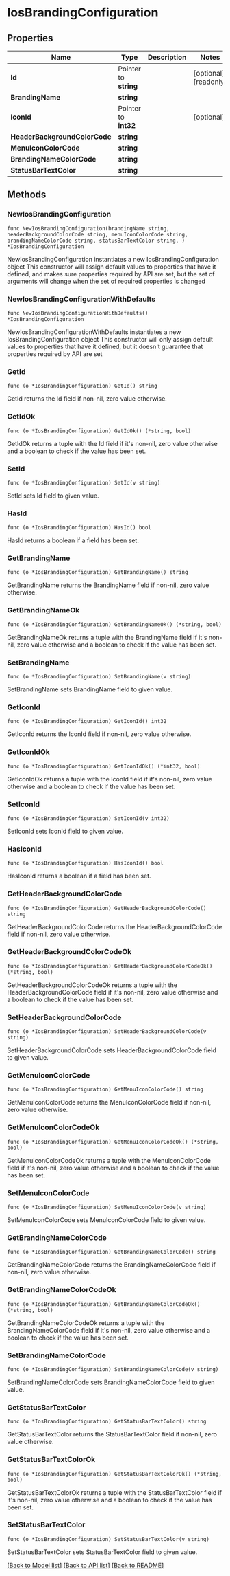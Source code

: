 # IosBrandingConfiguration

## Properties

Name | Type | Description | Notes
------------ | ------------- | ------------- | -------------
**Id** | Pointer to **string** |  | [optional] [readonly] 
**BrandingName** | **string** |  | 
**IconId** | Pointer to **int32** |  | [optional] 
**HeaderBackgroundColorCode** | **string** |  | 
**MenuIconColorCode** | **string** |  | 
**BrandingNameColorCode** | **string** |  | 
**StatusBarTextColor** | **string** |  | 

## Methods

### NewIosBrandingConfiguration

`func NewIosBrandingConfiguration(brandingName string, headerBackgroundColorCode string, menuIconColorCode string, brandingNameColorCode string, statusBarTextColor string, ) *IosBrandingConfiguration`

NewIosBrandingConfiguration instantiates a new IosBrandingConfiguration object
This constructor will assign default values to properties that have it defined,
and makes sure properties required by API are set, but the set of arguments
will change when the set of required properties is changed

### NewIosBrandingConfigurationWithDefaults

`func NewIosBrandingConfigurationWithDefaults() *IosBrandingConfiguration`

NewIosBrandingConfigurationWithDefaults instantiates a new IosBrandingConfiguration object
This constructor will only assign default values to properties that have it defined,
but it doesn't guarantee that properties required by API are set

### GetId

`func (o *IosBrandingConfiguration) GetId() string`

GetId returns the Id field if non-nil, zero value otherwise.

### GetIdOk

`func (o *IosBrandingConfiguration) GetIdOk() (*string, bool)`

GetIdOk returns a tuple with the Id field if it's non-nil, zero value otherwise
and a boolean to check if the value has been set.

### SetId

`func (o *IosBrandingConfiguration) SetId(v string)`

SetId sets Id field to given value.

### HasId

`func (o *IosBrandingConfiguration) HasId() bool`

HasId returns a boolean if a field has been set.

### GetBrandingName

`func (o *IosBrandingConfiguration) GetBrandingName() string`

GetBrandingName returns the BrandingName field if non-nil, zero value otherwise.

### GetBrandingNameOk

`func (o *IosBrandingConfiguration) GetBrandingNameOk() (*string, bool)`

GetBrandingNameOk returns a tuple with the BrandingName field if it's non-nil, zero value otherwise
and a boolean to check if the value has been set.

### SetBrandingName

`func (o *IosBrandingConfiguration) SetBrandingName(v string)`

SetBrandingName sets BrandingName field to given value.


### GetIconId

`func (o *IosBrandingConfiguration) GetIconId() int32`

GetIconId returns the IconId field if non-nil, zero value otherwise.

### GetIconIdOk

`func (o *IosBrandingConfiguration) GetIconIdOk() (*int32, bool)`

GetIconIdOk returns a tuple with the IconId field if it's non-nil, zero value otherwise
and a boolean to check if the value has been set.

### SetIconId

`func (o *IosBrandingConfiguration) SetIconId(v int32)`

SetIconId sets IconId field to given value.

### HasIconId

`func (o *IosBrandingConfiguration) HasIconId() bool`

HasIconId returns a boolean if a field has been set.

### GetHeaderBackgroundColorCode

`func (o *IosBrandingConfiguration) GetHeaderBackgroundColorCode() string`

GetHeaderBackgroundColorCode returns the HeaderBackgroundColorCode field if non-nil, zero value otherwise.

### GetHeaderBackgroundColorCodeOk

`func (o *IosBrandingConfiguration) GetHeaderBackgroundColorCodeOk() (*string, bool)`

GetHeaderBackgroundColorCodeOk returns a tuple with the HeaderBackgroundColorCode field if it's non-nil, zero value otherwise
and a boolean to check if the value has been set.

### SetHeaderBackgroundColorCode

`func (o *IosBrandingConfiguration) SetHeaderBackgroundColorCode(v string)`

SetHeaderBackgroundColorCode sets HeaderBackgroundColorCode field to given value.


### GetMenuIconColorCode

`func (o *IosBrandingConfiguration) GetMenuIconColorCode() string`

GetMenuIconColorCode returns the MenuIconColorCode field if non-nil, zero value otherwise.

### GetMenuIconColorCodeOk

`func (o *IosBrandingConfiguration) GetMenuIconColorCodeOk() (*string, bool)`

GetMenuIconColorCodeOk returns a tuple with the MenuIconColorCode field if it's non-nil, zero value otherwise
and a boolean to check if the value has been set.

### SetMenuIconColorCode

`func (o *IosBrandingConfiguration) SetMenuIconColorCode(v string)`

SetMenuIconColorCode sets MenuIconColorCode field to given value.


### GetBrandingNameColorCode

`func (o *IosBrandingConfiguration) GetBrandingNameColorCode() string`

GetBrandingNameColorCode returns the BrandingNameColorCode field if non-nil, zero value otherwise.

### GetBrandingNameColorCodeOk

`func (o *IosBrandingConfiguration) GetBrandingNameColorCodeOk() (*string, bool)`

GetBrandingNameColorCodeOk returns a tuple with the BrandingNameColorCode field if it's non-nil, zero value otherwise
and a boolean to check if the value has been set.

### SetBrandingNameColorCode

`func (o *IosBrandingConfiguration) SetBrandingNameColorCode(v string)`

SetBrandingNameColorCode sets BrandingNameColorCode field to given value.


### GetStatusBarTextColor

`func (o *IosBrandingConfiguration) GetStatusBarTextColor() string`

GetStatusBarTextColor returns the StatusBarTextColor field if non-nil, zero value otherwise.

### GetStatusBarTextColorOk

`func (o *IosBrandingConfiguration) GetStatusBarTextColorOk() (*string, bool)`

GetStatusBarTextColorOk returns a tuple with the StatusBarTextColor field if it's non-nil, zero value otherwise
and a boolean to check if the value has been set.

### SetStatusBarTextColor

`func (o *IosBrandingConfiguration) SetStatusBarTextColor(v string)`

SetStatusBarTextColor sets StatusBarTextColor field to given value.



[[Back to Model list]](../README.md#documentation-for-models) [[Back to API list]](../README.md#documentation-for-api-endpoints) [[Back to README]](../README.md)


